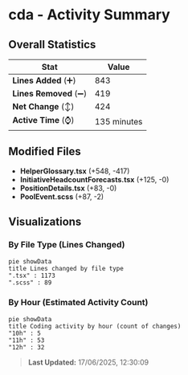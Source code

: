 # cda - Activity Summary 

## Overall Statistics

| Stat                   | Value                                                             |
| ---------------------- | ----------------------------------------------------------------- |
| **Lines Added** (➕)   | 843                                          |
| **Lines Removed** (➖) | 419                                        |
| **Net Change** (↕)    | 424                |
| **Active Time** (⌚)   | 135 minutes |


## Modified Files
- **HelperGlossary.tsx** (+548, -417)
- **InitiativeHeadcountForecasts.tsx** (+125, -0)
- **PositionDetails.tsx** (+83, -0)
- **PoolEvent.scss** (+87, -2)

## Visualizations

### By File Type (Lines Changed)

```mermaid
pie showData
title Lines changed by file type
".tsx" : 1173
".scss" : 89
```

### By Hour (Estimated Activity Count)

```mermaid
pie showData
title Coding activity by hour (count of changes)
"10h" : 5
"11h" : 53
"12h" : 32
```


> **Last Updated:** 17/06/2025, 12:30:09